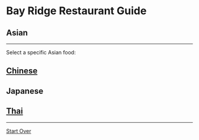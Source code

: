 # Bay Ridge Restaurant Guide
## Asian
---
Select a specific Asian food:
## [Chinese](asian/chinese.md)
## Japanese
## [Thai](../thai.md)
---
[Start Over](../home.md)
